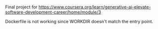 Final project for https://www.coursera.org/learn/generative-ai-elevate-software-development-career/home/module/3

Dockerfile is not working since WORKDIR doesn't match the entry point.
